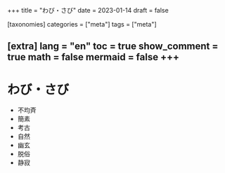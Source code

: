+++
title = "わび・さび"
date = 2023-01-14
draft = false

[taxonomies]
categories = ["meta"]
tags = ["meta"]

[extra]
lang = "en"
toc = true
show_comment = true
math = false
mermaid = false
+++
---


# わび・さび

- 不均斉
- 簡素
- 考古 
- 自然 
- 幽玄 
- 脱俗
- 静寂 
<!-- more -->